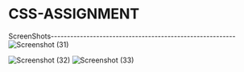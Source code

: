 # CSS-ASSIGNMENT
ScreenShots---------------------------------------------------------
![Screenshot (31)](https://user-images.githubusercontent.com/121035988/211867015-761f820f-74b2-4d91-b6dc-f5b3a612b3ca.png)

![Screenshot (32)](https://user-images.githubusercontent.com/121035988/211866449-f8b6c6f3-9cbf-40e7-a6e1-a701b8d75dfd.png)
![Screenshot (33)](https://user-images.githubusercontent.com/121035988/211866725-4bb640da-2033-4a31-8080-9a765b0a8a2c.png)


